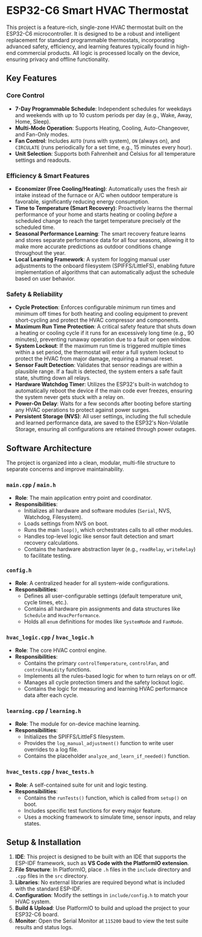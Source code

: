 # ESP32-C6 Smart HVAC Thermostat

This project is a feature-rich, single-zone HVAC thermostat built on the ESP32-C6 microcontroller. It is designed to be a robust and intelligent replacement for standard programmable thermostats, incorporating advanced safety, efficiency, and learning features typically found in high-end commercial products. All logic is processed locally on the device, ensuring privacy and offline functionality.

## Key Features

### Core Control
* **7-Day Programmable Schedule**: Independent schedules for weekdays and weekends with up to 10 custom periods per day (e.g., Wake, Away, Home, Sleep).
* **Multi-Mode Operation**: Supports Heating, Cooling, Auto-Changeover, and Fan-Only modes.
* **Fan Control**: Includes `AUTO` (runs with system), `ON` (always on), and `CIRCULATE` (runs periodically for a set time, e.g., 15 minutes every hour).
* **Unit Selection**: Supports both Fahrenheit and Celsius for all temperature settings and readouts.

### Efficiency & Smart Features
* **Economizer (Free Cooling/Heating)**: Automatically uses the fresh air intake instead of the furnace or A/C when outdoor temperature is favorable, significantly reducing energy consumption.
* **Time to Temperature (Smart Recovery)**: Proactively learns the thermal performance of your home and starts heating or cooling *before* a scheduled change to reach the target temperature precisely *at* the scheduled time.
* **Seasonal Performance Learning**: The smart recovery feature learns and stores separate performance data for all four seasons, allowing it to make more accurate predictions as outdoor conditions change throughout the year.
* **Local Learning Framework**: A system for logging manual user adjustments to the onboard filesystem (SPIFFS/LittleFS), enabling future implementation of algorithms that can automatically adjust the schedule based on user behavior.

### Safety & Reliability
* **Cycle Protection**: Enforces configurable minimum run times and minimum off times for both heating and cooling equipment to prevent short-cycling and protect the HVAC compressor and components.
* **Maximum Run Time Protection**: A critical safety feature that shuts down a heating or cooling cycle if it runs for an excessively long time (e.g., 90 minutes), preventing runaway operation due to a fault or open window.
* **System Lockout**: If the maximum run time is triggered multiple times within a set period, the thermostat will enter a full system lockout to protect the HVAC from major damage, requiring a manual reset.
* **Sensor Fault Detection**: Validates that sensor readings are within a plausible range. If a fault is detected, the system enters a safe fault state, shutting down all relays.
* **Hardware Watchdog Timer**: Utilizes the ESP32's built-in watchdog to automatically reboot the device if the main code ever freezes, ensuring the system never gets stuck with a relay on.
* **Power-On Delay**: Waits for a few seconds after booting before starting any HVAC operations to protect against power surges.
* **Persistent Storage (NVS)**: All user settings, including the full schedule and learned performance data, are saved to the ESP32's Non-Volatile Storage, ensuring all configurations are retained through power outages.

## Software Architecture

The project is organized into a clean, modular, multi-file structure to separate concerns and improve maintainability.

### `main.cpp` / `main.h`
* **Role**: The main application entry point and coordinator.
* **Responsibilities**:
  * Initializes all hardware and software modules (`Serial`, NVS, Watchdog, Filesystem).
  * Loads settings from NVS on boot.
  * Runs the main `loop()`, which orchestrates calls to all other modules.
  * Handles top-level logic like sensor fault detection and smart recovery calculations.
  * Contains the hardware abstraction layer (e.g., `readRelay`, `writeRelay`) to facilitate testing.

### `config.h`
* **Role**: A centralized header for all system-wide configurations.
* **Responsibilities**:
  * Defines all user-configurable settings (default temperature unit, cycle times, etc.).
  * Contains all hardware pin assignments and data structures like `Schedule` and `HvacPerformance`.
  * Holds all `enum` definitions for modes like `SystemMode` and `FanMode`.

### `hvac_logic.cpp` / `hvac_logic.h`
* **Role**: The core HVAC control engine.
* **Responsibilities**:
  * Contains the primary `controlTemperature`, `controlFan`, and `controlHumidity` functions.
  * Implements all the rules-based logic for when to turn relays on or off.
  * Manages all cycle protection timers and the safety lockout logic.
  * Contains the logic for measuring and learning HVAC performance data after each cycle.

### `learning.cpp` / `learning.h`
* **Role**: The module for on-device machine learning.
* **Responsibilities**:
  * Initializes the SPIFFS/LittleFS filesystem.
  * Provides the `log_manual_adjustment()` function to write user overrides to a log file.
  * Contains the placeholder `analyze_and_learn_if_needed()` function.

### `hvac_tests.cpp` / `hvac_tests.h`
* **Role**: A self-contained suite for unit and logic testing.
* **Responsibilities**:
  * Contains the `runTests()` function, which is called from `setup()` on boot.
  * Includes specific test functions for every major feature.
  * Uses a mocking framework to simulate time, sensor inputs, and relay states.

## Setup & Installation
1. **IDE**: This project is designed to be built with an IDE that supports the ESP-IDF framework, such as **VS Code with the PlatformIO extension**.
2. **File Structure**: In PlatformIO, place `.h` files in the `include` directory and `.cpp` files in the `src` directory.
3. **Libraries**: No external libraries are required beyond what is included with the standard ESP-IDF.
4. **Configuration**: Modify the settings in `include/config.h` to match your HVAC system.
5. **Build & Upload**: Use PlatformIO to build and upload the project to your ESP32-C6 board.
6. **Monitor**: Open the Serial Monitor at `115200` baud to view the test suite results and status logs.